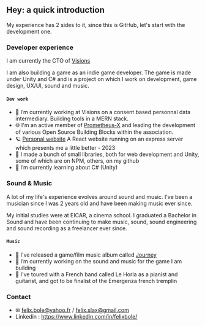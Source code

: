 ## Hey: a quick introduction

My experience has 2 sides to it, since this is GitHub, let's start with the development one.

### Developer experience

I am currently the CTO of [Visions](https://github.com/VisionsOfficial)

I am also building a game as an indie game developer. The game is made under Unity and C# and is a project on which I work on development, game design, UX/UI, sound and music.

#### `Dev work`

- 🔭 I’m currently working at Visions on a consent based personnal data intermediary. Building tools in a MERN stack.
- 🌐 I'm an active member of [Prometheus-X](https://github.com/Prometheus-X-association) and leading the development of various Open Source Building Blocks within the association.
- 🪐 [Personal website](https://felixbole.com) A React website running on an express server which presents me a little better - 2023
- 🔴 I made a bunch of small libraries, both for web development and Unity, some of which are on NPM, others, on my github
- 🌱 I’m currently learning about C# (Unity)

### Sound & Music

A lot of my life's experience evolves around sound and music. I've been a musician since I was 2 years old and have been making music ever since.

My initial studies were at EICAR, a cinema school. I graduated a Bachelor in Sound and have been continuing to make music, sound, sound engineering and sound recording as a freelancer ever since. 

#### `Music`

- 🎼 I've released a game/film music album called [Journey](https://felixbole.bandcamp.com/album/journey)
- 🔭 I’m currently working on the sound and music for the game I am building
- 🎹 I've toured with a French band called Le Horla as a pianist and guitarist, and got to be finalist of the Emergenza french tremplin


### Contact

- ✉ felix.bole@yahoo.fr / felix.slax@gmail.com
- Linkedin : https://www.linkedin.com/in/felixbole/
